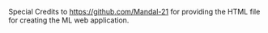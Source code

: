 
Special Credits to https://github.com/Mandal-21 for providing the HTML file for creating the ML web application.
